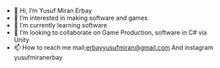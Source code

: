- 👋 Hi, I’m Yusuf Miran Erbay
- 👀 I’m interested in making software and games
- 🌱 I’m currently learning software
- 💞️ I’m looking to collaborate on Game Production, software in C# via Unity
- 📫 How to reach me mail;erbayyusufmiran@gmail.com And instagram yusufmiranerbay

<!---
yusuferbay/yusuferbay is a ✨ special ✨ repository because its `README.md` (this file) appears on your GitHub profile.
You can click the Preview link to take a look at your changes.
--->
